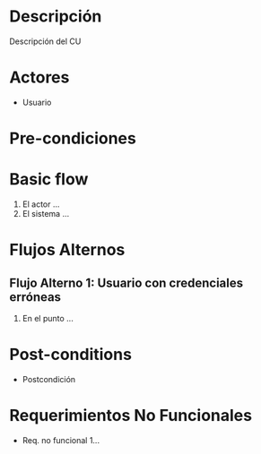# Descripción
Descripción del CU

# Actores
* Usuario

# Pre-condiciones

# Basic flow
1.	El actor ...
2.	El sistema ...

# Flujos Alternos
## Flujo Alterno 1: Usuario con credenciales erróneas
1.	En el punto ...

# Post-conditions
* Postcondición
  
# Requerimientos No Funcionales
* Req. no funcional 1...
